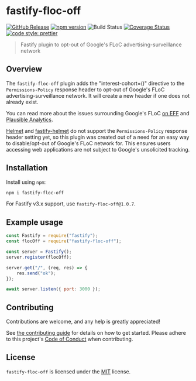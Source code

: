 # fastify-floc-off

[![GitHub Release](https://img.shields.io/github/release/Fdawgs/fastify-floc-off.svg)](https://github.com/Fdawgs/fastify-floc-off/releases/latest/)
[![npm version](https://img.shields.io/npm/v/fastify-floc-off)](https://npmjs.com/package/fastify-floc-off)
![Build Status](https://github.com/Fdawgs/fastify-floc-off/workflows/CI/badge.svg?branch=main)
[![Coverage Status](https://coveralls.io/repos/github/Fdawgs/fastify-floc-off/badge.svg?branch=main)](https://coveralls.io/github/Fdawgs/fastify-floc-off?branch=main)
[![code style: prettier](https://img.shields.io/badge/code_style-prettier-ff69b4.svg?style=flat)](https://github.com/prettier/prettier)

> Fastify plugin to opt-out of Google's FLoC advertising-surveillance network

## Overview

The `fastify-floc-off` plugin adds the "interest-cohort=()" directive to the `Permissions-Policy` response header to opt-out of Google's FLoC advertising-surveillance network. It will create a new header if one does not already exist.

You can read more about the issues surrounding Google's FLoC [on EFF](https://eff.org/deeplinks/2021/03/googles-floc-terrible-idea) and [Plausible Analytics](https://plausible.io/blog/google-floc).

[Helmet](https://github.com/helmetjs/helmet) and [fastify-helmet](https://github.com/fastify/fastify-helmet) do not support the `Permissions-Policy` response header setting yet, so this plugin was created out of a need for an easy way to disable/opt-out of Google's FLoC network for. This ensures users accessing web applications are not subject to Google's unsolicited tracking.

## Installation

Install using `npm`:

```bash
npm i fastify-floc-off
```

For Fastify v3.x support, use `fastify-floc-off@1.0.7`.

## Example usage

```js
const Fastify = require("fastify");
const flocOff = require("fastify-floc-off");

const server = Fastify();
server.register(flocOff);

server.get("/", (req, res) => {
	res.send("ok");
});

await server.listen({ port: 3000 });
```

## Contributing

Contributions are welcome, and any help is greatly appreciated!

See [the contributing guide](./CONTRIBUTING.md) for details on how to get started.
Please adhere to this project's [Code of Conduct](./CODE_OF_CONDUCT.md) when contributing.

## License

`fastify-floc-off` is licensed under the [MIT](./LICENSE) license.
